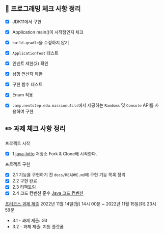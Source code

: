 ## 🎯 프로그래밍 체크 사항 정리

- [x] JDK11에서 구현
- [x] Application main()이 시작점인지 체크
- [x] `build.gradle`을 수정하지 않기
- [x] `ApplicationTest` 테스트

- [x] 인덴트 제한(2) 확인
- [x] 삼항 연산자 제한


- [x] 구현 함수 테스트

- [x] Enum 적용

- [x] `camp.nextstep.edu.missionutils`에서 제공하는 `Randoms` 및 `Console` API를 사용하여 구현


## ✏️ 과제 체크 사항 정리

프로젝트 시작
- [x] 1.[java-lotto](https://github.com/woowacourse-precourse/java-lotto) 저장소 Fork & Clone해 시작한다.

프로젝트 구현
- [x] 2.1 기능을 구현하기 전 `docs/README.md`에 구현 기능 목록 정리
- [x] 2.2 구현 완료
- [x] 2.3 리팩토링
- [x] 2.4 코드 컨벤션 준수 [Java 코드 컨벤션](https://github.com/woowacourse/woowacourse-docs/tree/master/styleguide/java)

[프리코스 과제 제출](https://github.com/woowacourse/woowacourse-docs/tree/master/precourse) 2022년 11월 14일(월) 14시 00분 ~ 2022년 11월 15일(화) 23시 59분
- 3.1 - 과제 제출: Git
- 3.2 - 과제 제출: 지원 플랫폼